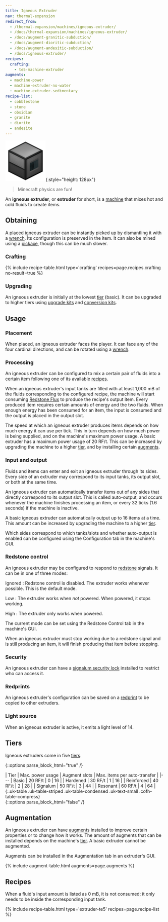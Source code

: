 ```yaml
---
title: Igneous Extruder
nav: thermal-expansion
redirect_from:
  - /thermal-expansion/machines/igneous-extruder/
  - /docs/thermal-expansion/machines/igneous-extruder/
  - /docs/augment-granitic-subduction/
  - /docs/augment-dioritic-subduction/
  - /docs/augment-andesitic-subduction/
  - /docs/igneous-extruder/
recipes:
  crafting:
    - te5-machine-extruder
augments:
  - machine-power
  - machine-extruder-no-water
  - machine-extruder-sedimentary
recipe-list:
  - cobblestone
  - stone
  - obsidian
  - granite
  - diorite
  - andesite
---
```


![Igneous extruder](/assets/images/thermal-expansion/igneous-extruder.png){:style="height: 128px"}

> Minecraft physics are fun!


An **igneous extruder**, or **extruder** for short, is a
[machine](/docs/thermal-expansion/machines/) that mixes hot and cold fluids to create items.


Obtaining
---------

A placed igneous extruder can be instantly picked up by dismantling it with a
[wrench](/docs/wrenches/). Its configuration is preserved in the item. It can
also be mined using a [pickaxe](https://minecraft.gamepedia.com/Pickaxe), though
this can be much slower.

### Crafting
{% include recipe-table.html type='crafting' recipes=page.recipes.crafting no-result=true %}

### Upgrading
An igneous extruder is initially at the lowest [tier](#tiers) (basic). It can be
upgraded to higher tiers using [upgrade kits](/docs/thermal-foundation/upgrade-kits/) and
[conversion kits](/docs/thermal-foundation/conversion-kits/).


Usage
-----

### Placement
When placed, an igneous extruder faces the player. It can face any of the four
cardinal directions, and can be rotated using a [wrench](/docs/wrenches/).

### Processing
An igneous extruder can be configured to mix a certain pair of fluids into a
certain item following one of its available [recipes](#recipes).

When an igneous extruder's input tanks are filled with at least 1,000 mB of the
fluids corresponding to the configured recipe, the machine will start consuming
[Redstone Flux](/docs/redstone-flux/) to produce the recipe's output item. Every
produced item requires certain amounts of energy and the two fluids. When enough
energy has been consumed for an item, the input is consumed and the output is
placed in the output slot.

The speed at which an igneous extruder produces items depends on how much energy
it can use per tick. This in turn depends on how much power is being supplied,
and on the machine's maximum power usage. A basic extruder has a maximum power
usage of 20 RF/t. This can be increased by upgrading the machine to a higher
[tier](#tiers), and by installing certain [augments](#augmentation).

### Input and output
Fluids and items can enter and exit an igneous extruder through its sides. Every
side of an extruder may correspond to its input tanks, its output slot, or both
at the same time.

An igneous extruder can automatically transfer items out of any sides that
directly correspond to its output slot. This is called auto-output, and occurs
whenever the machine finishes processing an item, or every 32 ticks (1.6
seconds) if the machine is inactive.

A basic igneous extruder can automatically output up to 16 items at a time. This
amount can be increased by upgrading the machine to a higher [tier](#tiers).

Which sides correspond to which tanks/slots and whether auto-output is enabled
can be configured using the Configuration tab in the machine's GUI.

### Redstone control
An igneous extruder may be configured to respond to
[redstone](https://minecraft.gamepedia.com/Redstone) signals. It can be in one
of three modes:

Ignored
: Redstone control is disabled. The extruder works whenever possible. This is
the default mode.

Low
: The extruder works when *not* powered. When powered, it stops working.

High
: The extruder only works when powered.

The current mode can be set using the Redstone Control tab in the machine's GUI.

When an igneous extruder must stop working due to a redstone signal and is still
producing an item, it will finish producing that item before stopping.

### Security
An igneous extruder can have a [signalum security
lock](/docs/thermal-foundation/signalum-security-lock/) installed to restrict who can access it.

### Redprints
An igneous extruder's configuration can be saved on a
[redprint](/docs/thermal-foundation/redprint/) to be copied to other extruders.

### Light source
When an igneous extruder is active, it emits a light level of 14.


Tiers
-----

Igneous extruders come in five [tiers](/docs/thermal-foundation/tiers/).

{::options parse_block_html="true" /}
<div class="uk-overflow-container">
| Tier | Max. power usage | Augment slots | Max. items per auto-transfer |
|---
| Basic | 20 RF/t | 0 | 16 |
| Hardened | 30 RF/t | 1 | 16 |
| Reinforced | 40 RF/t | 2 | 28 |
| Signalum | 50 RF/t | 3 | 44 |
| Resonant | 60 RF/t | 4 | 64 |
{:.uk-table .uk-table-striped .uk-table-condensed .uk-text-small .cofh-table-compress}
</div>
{::options parse_block_html="false" /}


Augmentation
------------

An igneous extruder can have [augments](/docs/thermal-expansion/augments/) installed to improve
certain properties or to change how it works. The amount of augments that can be
installed depends on the machine's [tier](#tiers). A basic extruder cannot be
augmented.

Augments can be installed in the Augmentation tab in an extruder's GUI.

{% include augment-table.html augments=page.augments %}


Recipes
-------

When a fluid's input amount is listed as 0 mB, it is not consumed; it only needs
to be inside the corresponding input tank.

{% include recipe-table.html type='extruder-te5' recipes=page.recipe-list %}

